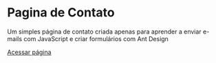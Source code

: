 # Pagina de Contato

Um simples página de contato criada apenas para aprender a enviar e-mails com JavaScript e criar formulários com Ant Design

[Acessar página](wiliammelo-pagina-contato.netlify.app)
